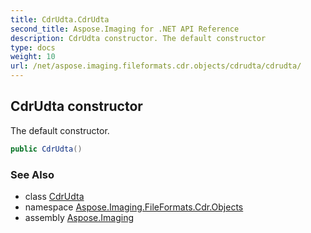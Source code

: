 ```yaml
---
title: CdrUdta.CdrUdta
second_title: Aspose.Imaging for .NET API Reference
description: CdrUdta constructor. The default constructor
type: docs
weight: 10
url: /net/aspose.imaging.fileformats.cdr.objects/cdrudta/cdrudta/
---
```

## CdrUdta constructor

The default constructor.

```csharp
public CdrUdta()
```

### See Also

* class [CdrUdta](../)
* namespace [Aspose.Imaging.FileFormats.Cdr.Objects](../../cdrudta/)
* assembly [Aspose.Imaging](../../../)


